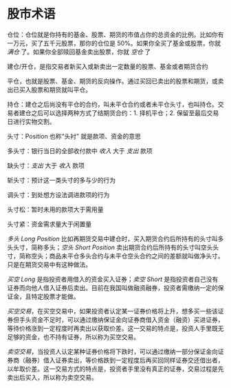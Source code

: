 # 股市术语

仓位：仓位就是你持有的基金、股票、期货的市值占你的总资金的比例。比如你有一万元，买了五千元股票，那你的仓位是 50%。如果你全买了基金或股票，你就 _满仓_ 了。如果你全部赎回基金卖出股票，你就 _空仓_ 了

建仓/开仓，是指交易者新买入或新卖出一定数量的股票、基金或者期货合约

平仓，也就是股票、基金、期货的反向操作。通过买回已卖出的股票和期货，或卖出已买入股票和期货就叫平仓。

持仓：建仓之后尚没有平仓的合约，叫未平仓合约或者未平仓头寸，也叫持仓。交易者建仓之后可以选择两种方式了结期货合约：1. 择机平仓；2. 保留至最后交易日进行实物交割。

头寸：Position 也称“头衬” 就是款项、资金的意思

多头寸：银行当日的全部收付款中 _收入_ 大于 _支出_ 款项

缺头寸：_支出_ 大于 _收入_ 款项

斩头寸：预计这一类头寸的多与少的行为

调头寸：到处想方设法调进款项的行为

头寸松：暂时未用的款项大于需用量

头寸紧：资金需求量大于闲置量

_多头 Long Position_ 比如再期货交易中建仓时，买入期货合约后所持有的头寸叫多头头寸，简称多头；_空头 Short Position_ 卖出期货合约后所持有的头寸叫空头头寸，简称空头；商品未平仓多头合约与未平仓空头合约之间的差额就叫做净头寸。只是在期货交易中有这种做法。

_买空 Long_ 是指投资者用借入的资金买入证券；_卖空 Short_ 是指投资者自己没有证券而向他人借入证券后卖出。目前在我国叫做融资融券，投资者需缴纳一定的保证金，且特定股票才能做。

_买空交易_，在买空交易中，如果投资者认定某一证券价格将上升，想多买一些该证券但手头资金不足时，可以通过缴纳保证金向证券商借入资金（融资）买进证券，等待价格涨到一定程度时再卖出以获取价差。这一交易的特点是，投资人手里既无足够的资金，也不持有证券，所以称为买空交易。

_卖空交易_，当投资人认定某种证券价格将下跌时，可以通过缴纳一部分保证金向证券商（融券）借入证券卖出，等价格跌到一定程度后再买回同样证券交还借出者，以牟取价差。这一交易方式的特点是，投资者手里没有真正的证券，交易过程是先卖出后买入，所以称为卖空交易。
